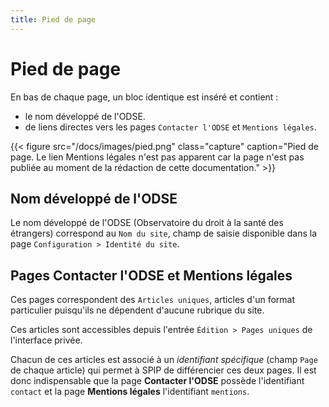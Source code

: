 ```yaml
---
title: Pied de page
---
```

# Pied de page
En bas de chaque page, un bloc identique est inséré et contient :

- le nom développé de l'ODSE.
- de liens directes vers les pages ``Contacter l'ODSE`` et ``Mentions légales``.

{{< figure src="/docs/images/pied.png" class="capture" caption="Pied de page. Le lien Mentions légales n'est pas apparent car la page n'est pas publiée au moment de la rédaction de cette documentation." >}}

## Nom développé de l'ODSE
Le nom développé de l'ODSE (Observatoire du droit à la santé des étrangers) correspond au ``Nom du site``, champ de saisie disponible dans la page ``Configuration > Identité du site``.

## Pages Contacter l'ODSE et Mentions légales
Ces pages correspondent des ``Articles uniques``, articles d'un format particulier puisqu'ils ne dépendent d'aucune rubrique du site.

Ces articles sont accessibles depuis l'entrée ``Édition > Pages uniques`` de l'interface privée.

Chacun de ces articles est associé à un *identifiant spécifique* (champ ``Page`` de chaque article) qui permet à SPIP de différencier ces deux pages. Il est donc indispensable que la page **Contacter l'ODSE** possède l'identifiant ``contact`` et la page **Mentions légales** l'identifiant ``mentions``.
